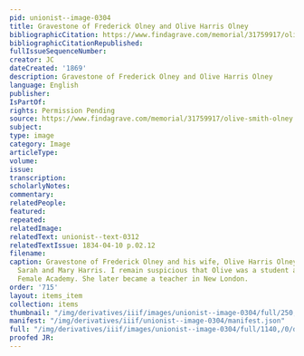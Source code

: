 ```yaml
---
pid: unionist--image-0304
title: Gravestone of Frederick Olney and Olive Harris Olney
bibliographicCitation: https://www.findagrave.com/memorial/31759917/olive-smith-olney
bibliographicCitationRepublished: 
fullIssueSequenceNumber: 
creator: JC
dateCreated: '1869'
description: Gravestone of Frederick Olney and Olive Harris Olney
language: English
publisher: 
IsPartOf: 
rights: Permission Pending
source: https://www.findagrave.com/memorial/31759917/olive-smith-olney
subject: 
type: image
category: Image
articleType: 
volume: 
issue: 
transcription: 
scholarlyNotes: 
commentary: 
relatedPeople: 
featured: 
repeated: 
relatedImage: 
relatedText: unionist--text-0312
relatedTextIssue: 1834-04-10 p.02.12
filename: 
caption: Gravestone of Frederick Olney and his wife, Olive Harris Olney, sister of
  Sarah and Mary Harris. I remain suspicious that Olive was a student at the Canterbury
  Female Academy. She later became a teacher in New London.
order: '715'
layout: items_item
collection: items
thumbnail: "/img/derivatives/iiif/images/unionist--image-0304/full/250,/0/default.jpg"
manifest: "/img/derivatives/iiif/unionist--image-0304/manifest.json"
full: "/img/derivatives/iiif/images/unionist--image-0304/full/1140,/0/default.jpg"
proofed JR: 
---
```

